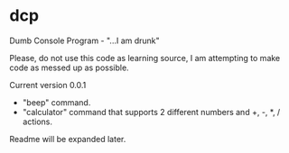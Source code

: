 dcp
===

Dumb Console Program - "...I am drunk"

Please, do not use this code as learning source, I am attempting to make code as messed up as possible.

Current version 0.0.1
+ "beep" command.
+ "calculator" command that supports 2 different numbers and +, -, *, / actions.


Readme will be expanded later.
